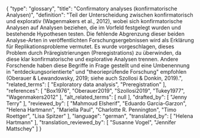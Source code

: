 {
    "type": "glossary",
    "title": "Confirmatory analyses (konfirmatorische Analysen)",
    "definition": "Teil der Unterscheidung zwischen konfirmatorisch und explorativ (Wagenmakers et al., 2012), wobei sich konfirmatorische Analysen auf Analysen beziehen, die im Vorfeld festgelegt wurden und bestehende Hypothesen testen. Die fehlende Abgrenzung dieser beiden Analyse-Arten in veröffentlichten Forschungsergebnissen wird als Erklärung für Replikationsprobleme vermutet. Es wurde vorgeschlagen, dieses Problem durch Präregistrierungen (Preregistrations) zu überwinden, da diese klar konfirmatorische und explorative Analysen trennen. Andere Forschende haben diese Begriffe in Frage gestellt und eine Umbenennung in \"entdeckungsorientierte\" und \"theorieprüfende Forschung\" empfohlen (Oberauer & Lewandowsky, 2019; siehe auch Szollosi & Donkin, 2019).",
    "related_terms": [
        "Exploratory data analysis",
        "Preregistration"
    ],
    "references": [
        "Box1976",
        "Oberauer2019",
        "Szollosi2019",
        "Tukey1977",
        "Wagenmakers2012"
    ],
    "alt_related_terms": [
        null
    ],
    "drafted_by": [
        "Jenny Terry"
    ],
    "reviewed_by": [
        "Mahmoud Elsherif",
        "Eduardo Garcia-Garzon",
        "Helena Hartmann",
        "Mariella Paul",
        "Charlotte R. Pennington",
        "Timo Roettger",
        "Lisa Spitzer"
    ],
    "language": "german",
    "translated_by": [
        "Helena Hartmann"
    ],
    "translation_reviewed_by": [
        "Susanne Vogel",
        "Jennifer Mattschey"
    ]
}